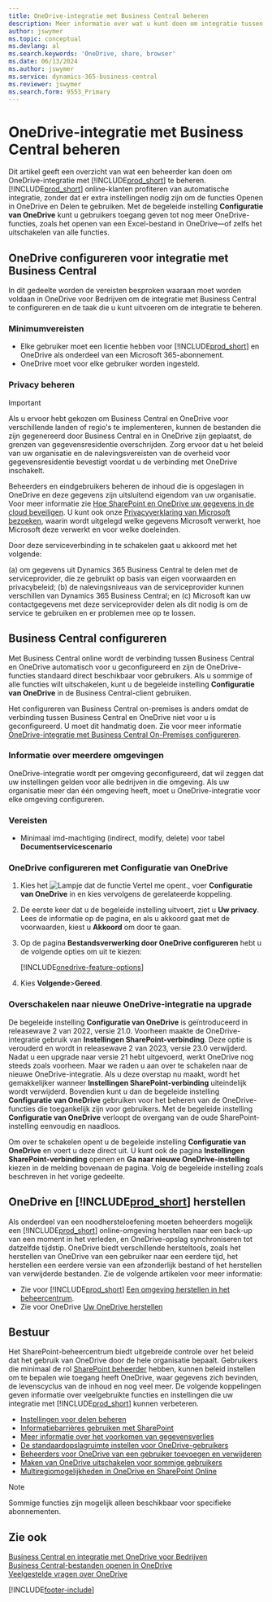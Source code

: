 ```yaml
---
title: OneDrive-integratie met Business Central beheren
description: Meer informatie over wat u kunt doen om integratie tussen Business Central en OneDrive te beheren.
author: jswymer
ms.topic: conceptual
ms.devlang: al
ms.search.keywords: 'OneDrive, share, browser'
ms.date: 06/13/2024
ms.author: jswymer
ms.service: dynamics-365-business-central
ms.reviewer: jswymer
ms.search.form: 9553_Primary
---
```

# OneDrive-integratie met Business Central beheren

Dit artikel geeft een overzicht van wat een beheerder kan doen om OneDrive-integratie met [!INCLUDE[prod_short](includes/prod_short.md)] te beheren. [!INCLUDE[prod_short](includes/prod_short.md)] online-klanten profiteren van automatische integratie, zonder dat er extra instellingen nodig zijn om de functies Openen in OneDrive en Delen te gebruiken. Met de begeleide instelling **Configuratie van OneDrive** kunt u gebruikers toegang geven tot nog meer OneDrive-functies, zoals het openen van een Excel-bestand in OneDrive&mdash;of zelfs het uitschakelen van alle functies.  

## OneDrive configureren voor integratie met Business Central

In dit gedeelte worden de vereisten besproken waaraan moet worden voldaan in OneDrive voor Bedrijven om de integratie met Business Central te configureren en de taak die u kunt uitvoeren om de integratie te beheren.

### Minimumvereisten

* Elke gebruiker moet een licentie hebben voor [!INCLUDE[prod_short](includes/prod_short.md)] en OneDrive als onderdeel van een Microsoft 365-abonnement.
* OneDrive moet voor elke gebruiker worden ingesteld.

### Privacy beheren

> [!IMPORTANT]
> Als u ervoor hebt gekozen om Business Central en OneDrive voor verschillende landen of regio's te implementeren, kunnen de bestanden die zijn gegenereerd door Business Central en in OneDrive zijn geplaatst, de grenzen van gegevensresidentie overschrijden. Zorg ervoor dat u het beleid van uw organisatie en de nalevingsvereisten van de overheid voor gegevensresidentie bevestigt voordat u de verbinding met OneDrive inschakelt.

Beheerders en eindgebruikers beheren de inhoud die is opgeslagen in OneDrive en deze gegevens zijn uitsluitend eigendom van uw organisatie. Voor meer informatie zie [Hoe SharePoint en OneDrive uw gegevens in de cloud beveiligen](/sharepoint/safeguarding-your-data). U kunt ook onze [Privacyverklaring van Microsoft bezoeken](https://go.microsoft.com/fwlink/?LinkId=521839)<!--(https://privacy.microsoft.com/en-us/privacystatement)-->, waarin wordt uitgelegd welke gegevens Microsoft verwerkt, hoe Microsoft deze verwerkt en voor welke doeleinden.

Door deze serviceverbinding in te schakelen gaat u akkoord met het volgende:

(a) om gegevens uit Dynamics 365 Business Central te delen met de serviceprovider, die ze gebruikt op basis van eigen voorwaarden en privacybeleid; (b) de nalevingsniveaus van de serviceprovider kunnen verschillen van Dynamics 365 Business Central; en (c) Microsoft kan uw contactgegevens met deze serviceprovider delen als dit nodig is om de service te gebruiken en er problemen mee op te lossen.

## Business Central configureren

Met Business Central online wordt de verbinding tussen Business Central en OneDrive automatisch voor u geconfigureerd en zijn de OneDrive-functies standaard direct beschikbaar voor gebruikers. Als u sommige of alle functies wilt uitschakelen, kunt u de begeleide instelling **Configuratie van OneDrive** in de Business Central-client gebruiken.

Het configureren van Business Central on-premises is anders omdat de verbinding tussen Business Central en OneDrive niet voor u is geconfigureerd. U moet dit handmatig doen. Zie voor meer informatie [OneDrive-integratie met Business Central On-Premises configureren](admin-onedrive-integration-onpremises.md).

### Informatie over meerdere omgevingen

OneDrive-integratie wordt per omgeving geconfigureerd, dat wil zeggen dat uw instellingen gelden voor alle bedrijven in die omgeving. Als uw organisatie meer dan één omgeving heeft, moet u OneDrive-integratie voor elke omgeving configureren.

### Vereisten

- Minimaal imd-machtiging (indirect, modify, delete) voor tabel **Documentservicescenario**

### OneDrive configureren met Configuratie van OneDrive

1. Kies het ![Lampje dat de functie Vertel me opent.](media/ui-search/search_small.png "Vertel me wat u wilt doen"), voer **Configuratie van OneDrive** in en kies vervolgens de gerelateerde koppeling. 
2. De eerste keer dat u de begeleide instelling uitvoert, ziet u **Uw privacy**. Lees de informatie op de pagina, en als u akkoord gaat met de voorwaarden, kiest u **Akkoord** om door te gaan.
3. Op de pagina **Bestandsverwerking door OneDrive configureren** hebt u de volgende opties om uit te kiezen:

   [!INCLUDE[onedrive-feature-options](includes/onedrive-feature-options.md)]
4. Kies **Volgende**>**Gereed**.

### Overschakelen naar nieuwe OneDrive-integratie na upgrade

De begeleide instelling **Configuratie van OneDrive** is geïntroduceerd in releasewave 2 van 2022, versie 21.0. Voorheen maakte de OneDrive-integratie gebruik van **Instellingen SharePoint-verbinding**. Deze optie is verouderd en wordt in releasewave 2 van 2023, versie 23.0 verwijderd. Nadat u een upgrade naar versie 21 hebt uitgevoerd, werkt OneDrive nog steeds zoals voorheen. Maar we raden u aan over te schakelen naar de nieuwe OneDrive-integratie. Als u deze overstap nu maakt, wordt het gemakkelijker wanneer **Instellingen SharePoint-verbinding** uiteindelijk wordt verwijderd. Bovendien kunt u dan de begeleide instelling **Configuratie van OneDrive** gebruiken voor het beheren van de OneDrive-functies die toegankelijk zijn voor gebruikers. Met de begeleide instelling **Configuratie van OneDrive** verloopt de overgang van de oude SharePoint-instelling eenvoudig en naadloos.

Om over te schakelen opent u de begeleide instelling **Configuratie van OneDrive** en voert u deze direct uit. U kunt ook de pagina **Instellingen SharePoint-verbinding** openen en **Ga naar nieuwe OneDrive-instelling** kiezen in de melding bovenaan de pagina. Volg de begeleide instelling zoals beschreven in het vorige gedeelte.

## OneDrive en [!INCLUDE[prod_short](includes/prod_short.md)] herstellen

Als onderdeel van een noodhersteloefening moeten beheerders mogelijk een [!INCLUDE[prod_short](includes/prod_short.md)] online-omgeving herstellen naar een back-up van een moment in het verleden, en OneDrive-opslag synchroniseren tot datzelfde tijdstip. OneDrive biedt verschillende hersteltools, zoals het herstellen van OneDrive van een gebruiker naar een eerdere tijd, het herstellen een eerdere versie van een afzonderlijk bestand of het herstellen van verwijderde bestanden. Zie de volgende artikelen voor meer informatie:

* Zie voor [!INCLUDE[prod_short](includes/prod_short.md)] [Een omgeving herstellen in het beheercentrum](/dynamics365/business-central/dev-itpro/administration/tenant-admin-center-backup-restore).
* Zie voor OneDrive [Uw OneDrive herstellen](https://support.microsoft.com/en-us/office/restore-your-onedrive-fa231298-759d-41cf-bcd0-25ac53eb8a15?ui=en-us&rs=en-us&ad=us)

## Bestuur

Het SharePoint-beheercentrum biedt uitgebreide controle over het beleid dat het gebruik van OneDrive door de hele organisatie bepaalt. Gebruikers die minimaal de rol  [SharePoint beheerder](/entra/identity/role-based-access-control/permissions-reference#sharepoint-administrator) hebben, kunnen beleid instellen om te bepalen wie toegang heeft OneDrive, waar gegevens zich bevinden, de levenscyclus van de inhoud en nog veel meer. De volgende koppelingen geven informatie over veelgebruikte functies en instellingen die uw integratie met [!INCLUDE[prod_short](includes/prod_short.md)] kunnen verbeteren. 

* [Instellingen voor delen beheren](/sharepoint/turn-external-sharing-on-or-off)
* [Informatiebarrières gebruiken met SharePoint](/sharepoint/information-barriers)
* [Meer informatie over het voorkomen van gegevensverlies](/microsoft-365/compliance/dlp-learn-about-dlp)
* [De standaardopslagruimte instellen voor OneDrive-gebruikers](/onedrive/set-default-storage-space)
* [Beheerders voor OneDrive van een gebruiker toevoegen en verwijderen](/sharepoint/manage-user-profiles#add-and-remove-admins-for-a-users-onedrive)
* [Maken van OneDrive uitschakelen voor sommige gebruikers](/sharepoint/manage-user-profiles#disable-onedrive-creation-for-some-users)
* [Multiregiomogelijkheden in OneDrive en SharePoint Online](/microsoft-365/enterprise/multi-geo-capabilities-in-onedrive-and-sharepoint-online-in-microsoft-365)

> [!NOTE]
> Sommige functies zijn mogelijk alleen beschikbaar voor specifieke abonnementen.

## Zie ook

[Business Central en integratie met OneDrive voor Bedrijven](across-onedrive-overview.md)  
[Business Central-bestanden openen in OneDrive](across-share-onedrive.md)  
[Veelgestelde vragen over OneDrive](admin-onedrive-faq.md)  

[!INCLUDE[footer-include](includes/footer-banner.md)]
